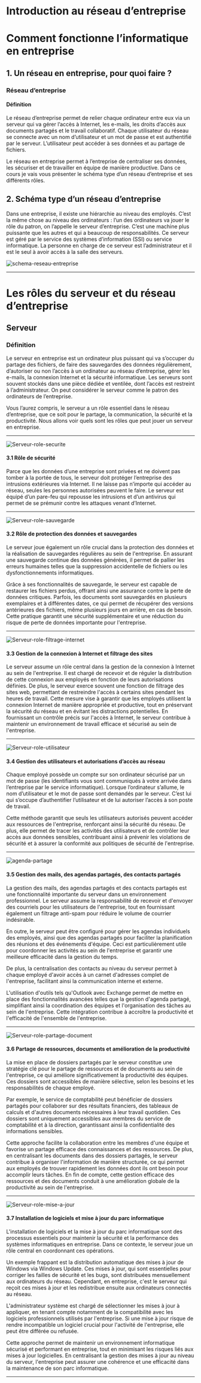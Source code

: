 # Introduction au réseau d’entreprise

# Comment fonctionne l’informatique en entreprise
## 1. Un réseau en entreprise, pour quoi faire ?
### Réseau d’entreprise
#### Définition

Le réseau d’entreprise permet de relier chaque ordinateur entre eux via un serveur qui va gérer l’accès à Internet, les e-mails, les droits d’accès aux documents partagés et le travail collaboratif. Chaque utilisateur du réseau se connecte avec un nom d’utilisateur et un mot de passe et est authentifié par le serveur. L’utilisateur peut accéder à ses données et au partage de fichiers.

Le réseau en entreprise permet à l’entreprise de centraliser ses données, les sécuriser et de travailler en équipe de manière productive. Dans ce cours je vais vous présenter le schéma type d’un réseau d’entreprise et ses différents rôles.

## 2. Schéma type d’un réseau d’entreprise
Dans une entreprise, il existe une hiérarchie au niveau des employés. C’est la même chose au niveau des ordinateurs : l’un des ordinateurs va jouer le rôle du patron, on l’appelle le serveur d’entreprise. C’est une machine plus puissante que les autres et qui a beaucoup de responsabilités. Ce serveur est géré par le service des systèmes d’information (SSI) ou service informatique. La personne en charge de ce serveur est l’administrateur et il est le seul à avoir accès à la salle des serveurs.

![schema-reseau-entreprise](../img/schema-reseau-entreprise.jpg)

---

# Les rôles du serveur et du réseau d’entreprise

## Serveur
### Définition

Le serveur en entreprise est un ordinateur plus puissant qui va s’occuper du partage des fichiers, de faire des sauvegardes des données régulièrement, d’autoriser ou non l’accès à un ordinateur au réseau d’entreprise, gérer les e-mails, la connexion Internet et la sécurité informatique. Les serveurs sont souvent stockés dans une pièce dédiée et ventilée, dont l’accès est restreint à l’administrateur. On peut considérer le serveur comme le patron des ordinateurs de l’entreprise.

Vous l’aurez compris, le serveur a un rôle essentiel dans le réseau d’entreprise, que ce soit pour le partage, la communication, la sécurité et la productivité. Nous allons voir quels sont les rôles que peut jouer un serveur en entreprise.

---

![Serveur-role-securite](../img/serveur-role-securite.png)

#### 3.1 Rôle de sécurité
Parce que les données d’une entreprise sont privées et ne doivent pas tomber à la portée de tous, le serveur doit protéger l’entreprise des intrusions extérieures via Internet. Il ne laisse pas n’importe qui accéder au réseau, seules les personnes autorisées peuvent le faire. Le serveur est équipé d’un pare-feu qui repousse les intrusions et d’un antivirus qui permet de se prémunir contre les attaques venant d’Internet.

---

![Serveur-role-sauvegarde](../img/serveur-role-sauvegardes.png)

#### 3.2 Rôle de protection des données et sauvegardes

Le serveur joue également un rôle crucial dans la protection des données et la réalisation de sauvegardes régulières au sein de l'entreprise. En assurant une sauvegarde continue des données générées, il permet de pallier les erreurs humaines telles que la suppression accidentelle de fichiers ou les dysfonctionnements informatiques. 

Grâce à ses fonctionnalités de sauvegarde, le serveur est capable de restaurer les fichiers perdus, offrant ainsi une assurance contre la perte de données critiques. Parfois, les documents sont sauvegardés en plusieurs exemplaires et à différentes dates, ce qui permet de récupérer des versions antérieures des fichiers, même plusieurs jours en arrière, en cas de besoin. Cette pratique garantit une sécurité supplémentaire et une réduction du risque de perte de données importante pour l'entreprise.

---

![Serveur-role-filtrage-internet](../img/serveur-role-filtrage-internet.png)

#### 3.3 Gestion de la connexion à Internet et filtrage des sites

Le serveur assume un rôle central dans la gestion de la connexion à Internet au sein de l'entreprise. Il est chargé de recevoir et de réguler la distribution de cette connexion aux employés en fonction de leurs autorisations définies. De plus, le serveur exerce souvent une fonction de filtrage des sites web, permettant de restreindre l'accès à certains sites pendant les heures de travail. Cette mesure vise à garantir que les employés utilisent la connexion Internet de manière appropriée et productive, tout en préservant la sécurité du réseau et en évitant les distractions potentielles. En fournissant un contrôle précis sur l'accès à Internet, le serveur contribue à maintenir un environnement de travail efficace et sécurisé au sein de l'entreprise.

---

![Serveur-role-utilisateur](../img/serveur-role-utilisateur.png)

#### 3.4 Gestion des utilisateurs et autorisations d’accès au réseau

Chaque employé possède un compte sur son ordinateur sécurisé par un mot de passe (les identifiants vous sont communiqués à votre arrivée dans l’entreprise par le service informatique). Lorsque l’ordinateur s’allume, le nom d’utilisateur et le mot de passe sont demandés par le serveur. C’est lui qui s’occupe d’authentifier l’utilisateur et de lui autoriser l’accès à son poste de travail.

Cette méthode garantit que seuls les utilisateurs autorisés peuvent accéder aux ressources de l'entreprise, renforçant ainsi la sécurité du réseau. De plus, elle permet de tracer les activités des utilisateurs et de contrôler leur accès aux données sensibles, contribuant ainsi à prévenir les violations de sécurité et à assurer la conformité aux politiques de sécurité de l'entreprise.

---

![agenda-partage](../img/agenda-partage.jpg)

#### 3.5 Gestion des mails, des agendas partagés, des contacts partagés

La gestion des mails, des agendas partagés et des contacts partagés est une fonctionnalité importante du serveur dans un environnement professionnel. Le serveur assume la responsabilité de recevoir et d'envoyer des courriels pour les utilisateurs de l'entreprise, tout en fournissant également un filtrage anti-spam pour réduire le volume de courrier indésirable.

En outre, le serveur peut être configuré pour gérer les agendas individuels des employés, ainsi que des agendas partagés pour faciliter la planification des réunions et des événements d'équipe. Ceci est particulièrement utile pour coordonner les activités au sein de l'entreprise et garantir une meilleure efficacité dans la gestion du temps.

De plus, la centralisation des contacts au niveau du serveur permet à chaque employé d'avoir accès à un carnet d'adresses complet de l'entreprise, facilitant ainsi la communication interne et externe.

L'utilisation d'outils tels qu'Outlook avec Exchange permet de mettre en place des fonctionnalités avancées telles que la gestion d'agenda partagé, simplifiant ainsi la coordination des équipes et l'organisation des tâches au sein de l'entreprise. Cette intégration contribue à accroître la productivité et l'efficacité de l'ensemble de l'entreprise.

---

![Serveur-role-partage-document](../img/serveur-role-partage-document.png)

#### 3.6 Partage de ressources, documents et amélioration de la productivité

La mise en place de dossiers partagés par le serveur constitue une stratégie clé pour le partage de ressources et de documents au sein de l'entreprise, ce qui améliore significativement la productivité des équipes. Ces dossiers sont accessibles de manière sélective, selon les besoins et les responsabilités de chaque employé.

Par exemple, le service de comptabilité peut bénéficier de dossiers partagés pour collaborer sur des résultats financiers, des tableaux de calculs et d'autres documents nécessaires à leur travail quotidien. Ces dossiers sont uniquement accessibles aux membres du service de comptabilité et à la direction, garantissant ainsi la confidentialité des informations sensibles.

Cette approche facilite la collaboration entre les membres d'une équipe et favorise un partage efficace des connaissances et des ressources. De plus, en centralisant les documents dans des dossiers partagés, le serveur contribue à organiser l'information de manière structurée, ce qui permet aux employés de trouver rapidement les données dont ils ont besoin pour accomplir leurs tâches. En fin de compte, cette gestion efficace des ressources et des documents conduit à une amélioration globale de la productivité au sein de l'entreprise.

---

![Serveur-role-mise-a-jour](../img/serveur-role-mise-a-jour.png)

#### 3.7 Installation de logiciels et mise à jour du parc informatique

L'installation de logiciels et la mise à jour du parc informatique sont des processus essentiels pour maintenir la sécurité et la performance des systèmes informatiques en entreprise. Dans ce contexte, le serveur joue un rôle central en coordonnant ces opérations.

Un exemple frappant est la distribution automatique des mises à jour de Windows via Windows Update. Ces mises à jour, qui sont essentielles pour corriger les failles de sécurité et les bugs, sont distribuées mensuellement aux ordinateurs du réseau. Cependant, en entreprise, c'est le serveur qui reçoit ces mises à jour et les redistribue ensuite aux ordinateurs connectés au réseau.

L'administrateur système est chargé de sélectionner les mises à jour à appliquer, en tenant compte notamment de la compatibilité avec les logiciels professionnels utilisés par l'entreprise. Si une mise à jour risque de rendre incompatible un logiciel crucial pour l'activité de l'entreprise, elle peut être différée ou refusée.

Cette approche permet de maintenir un environnement informatique sécurisé et performant en entreprise, tout en minimisant les risques liés aux mises à jour logicielles. En centralisant la gestion des mises à jour au niveau du serveur, l'entreprise peut assurer une cohérence et une efficacité dans la maintenance de son parc informatique.

---
